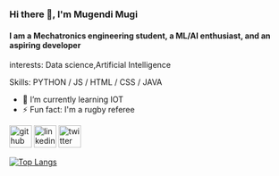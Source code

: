 ### Hi there 👋, I'm Mugendi Mugi
#### I am a Mechatronics engineering student, a ML/AI  enthusiast, and an aspiring developer
interests: Data science,Artificial Intelligence

Skills:  PYTHON / JS / HTML / CSS / JAVA

- 🌱 I’m currently learning IOT 
- ⚡ Fun fact: I'm a rugby referee 


[<img src='https://cdn.jsdelivr.net/npm/simple-icons@3.0.1/icons/github.svg' alt='github' height='40'>](https://github.com/mugendii)  [<img src='https://cdn.jsdelivr.net/npm/simple-icons@3.0.1/icons/linkedin.svg' alt='linkedin' height='40'>](https://www.linkedin.com/in/https://twitter.com/MugendiMugi/)  [<img src='https://cdn.jsdelivr.net/npm/simple-icons@3.0.1/icons/twitter.svg' alt='twitter' height='40'>](https://twitter.com/https://twitter.com/MugendiMugi)  

[![Top Langs](https://github-readme-stats.vercel.app/api/top-langs/?username=mugendii)](https://github.com/anuraghazra/github-readme-stats)

